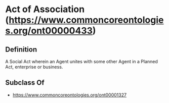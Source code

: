# Act of Association (https://www.commoncoreontologies.org/ont00000433)

## Definition
A Social Act wherein an Agent unites with some other Agent in a Planned Act, enterprise or business.

## Subclass Of
- https://www.commoncoreontologies.org/ont00001327

